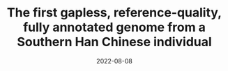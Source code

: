 ---
title: "The first gapless, reference-quality, fully annotated genome from a Southern Han Chinese individual"
collection: publications
permalink: https://doi.org/10.1101/2022.08.08.503226
excerpt: '<small>We used long-read DNA sequencing to assemble the genome of a Southern Han Chinese male. We organized the sequence into chromosomes and filled in gaps using the recently completed CHM13 genome as a guide, yielding a gap-free genome, Han1, containing 3,099,707,698 bases. Using the CHM13 annotation as a reference, we mapped all genes onto the Han1 genome and identified additional gene copies, generating a total of 60,708 genes, of which 20,003 are protein coding. A comprehensive comparison between the genes revealed that 235 protein-coding genes were substantially different between the individuals, with frameshifts or truncations affecting the protein-coding sequence. Most of these were heterozygous variants in which one gene copy was unaffected. This represents the first gene-level comparison between two finished, annotated individual human genomes.</small>'
date: 2022-08-08
venue: '<b>G3: Genes, Genomes, Genetics</b>'
paperurl: 'https://doi.org/10.1101/2022.08.08.503226'
citation: '<br><b style="color:#ad0000">Kuan-Hao Chao*</b>, A.V. Zimin, M. Pertea, S.L. Salzberg* (2022). The first gapless, reference-quality, fully annotated genome from a Southern Han Chinese individual, <i><b>G3: Genes, Genomes, Genetics</b></i>, <a href="https://doi.org/10.1101/2022.08.08.503226">https://doi.org/10.1101/2022.08.08.503226</a>.'
altmetric: "<div class='altmetric-embed' data-badge-type='1' data-doi='10.1101/2022.08.08.503226' style='display:inline;'></div>"
altmetric_inside: "<div data-badge-type='donut' class='altmetric-embed' data-badge-popover='left' data-doi='10.1101/2022.08.08.503226' style='display:inline;'></div>"
SJR: '<a href="https://www.scimagojr.com/journalsearch.php?q=19700182013&amp;tip=sid&amp;exact=no" title="SCImago Journal &amp; Country Rank"><img border="0" src="https://www.scimagojr.com/journal_img.php?id=19700182013" style="width:235px; height: 250px;object-fit: cover;display: inline; margin-top:20px;" alt="SCImago Journal &amp; Country Rank"  /></a>'
license: 
platforms:
superviser_clean:
  - "Steven Salzberg"
research_clean: "Han1"
---